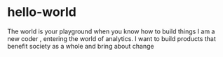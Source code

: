 # hello-world
The world is your playground when you know how to build things
I am a new coder , entering the world of analytics. I want to build products that benefit society as a whole and bring about change
